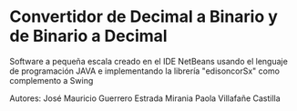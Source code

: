 # Convertidor de Decimal a Binario y de Binario a Decimal
Software a pequeña escala creado en el IDE NetBeans usando el lenguaje de programación JAVA e implementando la librería "edisoncorSx" como complemento a Swing

Autores:
José Mauricio Guerrero Estrada
Mirania Paola Villafañe Castilla
